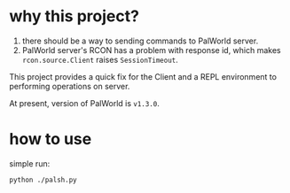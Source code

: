# why this project?

1. there should be a way to sending commands to PalWorld server.
2. PalWorld server's RCON has a problem with response id, which makes `rcon.source.Client` raises `SessionTimeout`.

 This project provides a quick fix for the Client and a REPL environment to performing operations on server.

 At present, version of PalWorld is `v1.3.0`.

 # how to use

 simple run:

 ```sh
python ./palsh.py
```
